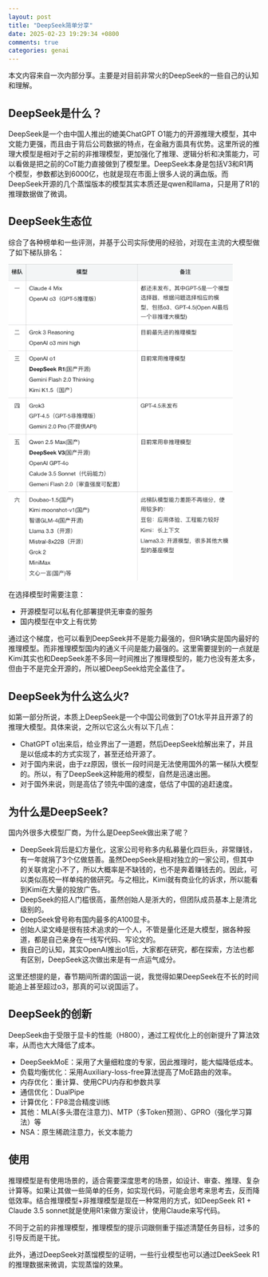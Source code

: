 ```yaml
---
layout: post
title: "DeepSeek简单分享"
date: 2025-02-23 19:29:34 +0800
comments: true
categories: genai
---
```


本文内容来自一次内部分享。主要是对目前非常火的DeepSeek的一些自己的认知和理解。

<!-- more -->

## DeepSeek是什么？

DeepSeek是一个由中国人推出的媲美ChatGPT O1能力的开源推理大模型，其中文能力更强，而且由于背后公司数据的特点，在金融方面具有优势。这里所说的推理大模型是相对于之前的非推理模型，更加强化了推理、逻辑分析和决策能力，可以看做是把之前的CoT能力直接做到了模型里。DeepSeek本身是包括V3和R1两个模型，参数都达到6000亿，也就是现在市面上很多人说的满血版。而DeepSeek开源的几个蒸馏版本的模型其实本质还是qwen和llama，只是用了R1的推理数据做了微调。

## DeepSeek生态位

综合了各种榜单和一些评测，并基于公司实际使用的经验，对现在主流的大模型做了如下梯队排名：

<img src="/post_images/deepseek/dp_rank.png" width="450"/>

在选择模型时需要注意：

- 开源模型可以私有化部署提供无审查的服务
- 国内模型在中文上有优势

通过这个梯度，也可以看到DeepSeek并不是能力最强的，但R1确实是国内最好的推理模型。而非推理模型国内的通义千问是能力最强的。这里需要提到的一点就是Kimi其实也和DeepSeek差不多同一时间推出了推理模型的，能力也没有差太多，但由于不是完全开源的，所以被DeepSeek给完全盖住了。

## DeepSeek为什么这么火?

如第一部分所说，本质上DeepSeek是一个中国公司做到了O1水平并且开源了的推理大模型。具体来说，之所以它这么火有以下几点：

- ChatGPT o1出来后，给业界出了一道题，然后DeepSeek给解出来了，并且是以低成本的方式实现了，甚至还给开源了。
- 对于国内来说，由于zz原因，很长一段时间是无法使用国外的第一梯队大模型的。所以，有了DeepSeek这种能用的模型，自然是迅速出圈。
- 对于国外来说，则是高估了领先中国的速度，低估了中国的追赶速度。


## 为什么是DeepSeek?

国内外很多大模型厂商，为什么是DeepSeek做出来了呢？

- DeepSeek背后是幻方量化，这家公司号称多内私募量化四巨头，非常赚钱，有一年就捐了3个亿做慈善。虽然DeepSeek是相对独立的一家公司，但其中的关联肯定小不了，所以大概率是不缺钱的，也不是奔着赚钱去的。因此，可以类似高校一样单纯的做研究。与之相比，Kimi就有商业化的诉求，所以能看到Kimi在大量的投放广告。
- DeepSeek的招人门槛很高，虽然创始人是浙大的，但团队成员基本上是清北级别的。
- DeepSeek曾号称有国内最多的A100显卡。
- 创始人梁文峰是很有技术追求的一个人，不管是量化还是大模型，据各种报道，都是自己亲身在一线写代码、写论文的。
- 我自己的认知，其实OpenAI推出o1后，大家都在研究，都在探索，方法也都有区别，DeepSeek这次做出来是有一点运气成分。


这里还想提的是，春节期间所谓的国运一说，我觉得如果DeepSeek在不长的时间能追上甚至超过o3，那真的可以说国运了。

## DeepSeek的创新

DeepSeek由于受限于显卡的性能（H800），通过工程优化上的创新提升了算法效率，从而也大大降低了成本。

- DeepSeekMoE：采用了大量细粒度的专家，因此推理时，能大幅降低成本。
- 负载均衡优化：采用Auxiliary-loss-free算法提高了MoE路由的效率。
- 内存优化：重计算、使用CPU内存和参数共享
- 通信优化：DualPipe
- 计算优化：FP8混合精度训练
- 其他：MLA(多头潜在注意力)、MTP（多Token预测）、GPRO（强化学习算法）等
- NSA：原生稀疏注意力，长文本能力

## 使用

推理模型是有使用场景的，适合需要深度思考的场景，如设计、审查、推理、复杂计算等。如果让其做一些简单的任务，如实现代码，可能会思考来思考去，反而降低效率。结合推理模型+非推理模型是现在一种常用的方式，如DeepSeek R1 + Claude 3.5 sonnet就是使用R1来做方案设计，使用Claude来写代码。

不同于之前的非推理模型，推理模型的提示词跟侧重于描述清楚任务目标，过多的引导反而是干扰。

此外，通过DeepSeek对蒸馏模型的证明，一些行业模型也可以通过DeekSeek R1的推理数据来微调，实现蒸馏的效果。